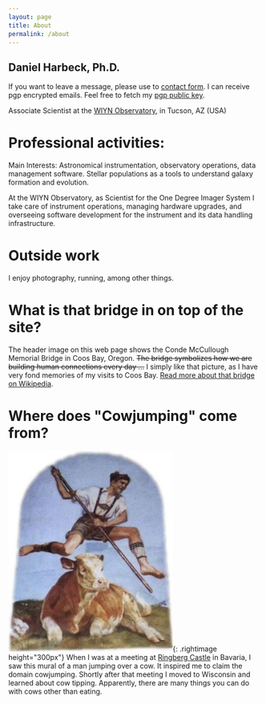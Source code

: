 ```yaml
---
layout: page
title: About
permalink: /about
---
```


Daniel Harbeck, Ph.D.
----

If you want to leave a message, please use to <a href="/_pages/contact"> contact form</a>. I can receive pgp encrypted emails. Feel free to fetch my <a href="/static/0BDD9EB4.asc"> pgp public key</a>.

Associate Scientist at the [WIYN Observatory](http://www.wiyn.org), in Tucson, AZ (USA)


Professional activities:
====

Main Interests: Astronomical instrumentation, observatory operations, data management software. Stellar populations as a tools to understand galaxy formation and evolution.

At the WIYN Observatory, as Scientist for the One Degree Imager System I take care of instrument operations, managing hardware upgrades, and overseeing software development for the instrument and its data handling infrastructure.

Outside work
====

I enjoy photography, running,  among other things.


What is that bridge in on top of the site?
====

The header image on this web page shows the Conde McCullough Memorial Bridge 
in Coos Bay, Oregon. ~~The bridge symbolizes how we are building human 
 connections every day …~~  I simply like that picture, as I have very fond memories of my visits to Coos Bay. [Read more about that bridge on Wikipedia](https://en.wikipedia.org/wiki/Conde_McCullough_Memorial_Bridge).

Where does "Cowjumping" come from?
===

![cowjumping mural](/assets/images/cowjumping.jpg){: .rightimage height="300px"}
When I was at a meeting at [Ringberg Castle](http://www.schloss-ringberg.de/home) in Bavaria, I saw this mural 
of a man jumping over a cow. It inspired me to claim the domain cowjumping. 
Shortly after that meeting I moved to Wisconsin and learned about cow tipping.
Apparently, there are many things you can do with cows other than eating.  

